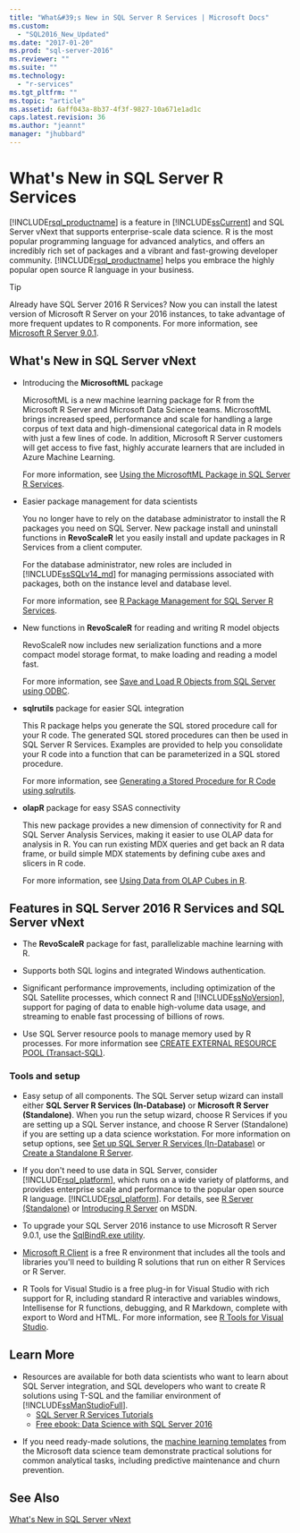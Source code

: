 ```yaml
---
title: "What&#39;s New in SQL Server R Services | Microsoft Docs"
ms.custom: 
  - "SQL2016_New_Updated"
ms.date: "2017-01-20"
ms.prod: "sql-server-2016"
ms.reviewer: ""
ms.suite: ""
ms.technology: 
  - "r-services"
ms.tgt_pltfrm: ""
ms.topic: "article"
ms.assetid: 6aff043a-8b37-4f3f-9827-10a671e1ad1c
caps.latest.revision: 36
ms.author: "jeannt"
manager: "jhubbard"
---
```

# What&#39;s New in SQL Server R Services
  [!INCLUDE[rsql_productname](../../advanced-analytics/r-services/includes/rsql-productname-md.md)] is a feature in [!INCLUDE[ssCurrent](../../advanced-analytics/r-services/includes/sscurrent-md.md)] and SQL Server vNext that supports enterprise-scale data science.  R is the most popular programming language for advanced analytics, and offers an incredibly rich set of packages and a vibrant and fast-growing developer community. [!INCLUDE[rsql_productname](../../advanced-analytics/r-services/includes/rsql-productname-md.md)] helps you embrace the highly popular open source R language in your business. 
  
 > [!TIP]
 > Already have SQL Server 2016 R Services?
 > Now you can install the latest version of Microsoft R Server on your 2016 instances, to take advantage of more frequent updates to R components. For more information, see [Microsoft R Server 9.0.1](https://msdn.microsoft.com/microsoft-r/rserver-whats-new).  

## What's New in SQL Server vNext
  
+ Introducing the **MicrosoftML** package

   MicrosoftML is a new machine learning package for R from the Microsoft R Server and Microsoft Data Science teams. MicrosoftML brings increased speed, performance and scale for handling a large corpus of text data and high-dimensional categorical data in R models with just a few lines of code. In addition, Microsoft R Server customers will get access to five fast, highly accurate learners that are included in Azure Machine Learning. 
   
   For more information, see [Using the MicrosoftML Package in SQL Server R Services](../../advanced-analytics/r-services/using-the-microsoftml-package-with-sql-server-r-services.md).
   
+ Easier package management for data scientists

  You no longer have to rely on the database administrator to install the R packages you need on SQL Server. New package install and uninstall functions in **RevoScaleR** let you easily install and update packages in R Services from a client computer. 
  
  For the database administrator, new roles are included in [!INCLUDE[ssSQLv14_md](../../advanced-analytics/r-services/includes/sssqlv14-md.md)] for managing permissions associated with packages, both on the instance level and database level. 
  
  For more information, see [R Package Management for SQL Server R Services](../../advanced-analytics/r-services/r-package-management-for-sql-server-r-services.md). 
     
+ New functions in **RevoScaleR** for reading and writing R model objects

  RevoScaleR now includes new serialization functions and a more compact model storage format, to make loading and reading a model fast. 
  
  For more information, see [Save and Load R Objects from SQL Server using ODBC](../../advanced-analytics/r-services/save-and-load-r-objects-from-sql-server-using-odbc.md). 

+ **sqlrutils** package for easier SQL integration

  This R package helps you generate the SQL stored procedure call for your R code. The generated SQL stored procedures can then be used in SQL Server R Services. Examples are provided to help you consolidate your R code into a function that can be parameterized in a SQL stored procedure.
  
  For more information, see [Generating a Stored Procedure for R Code using sqlrutils](../../advanced-analytics/r-services/generating-an-r-stored-procedure-for-r-code-using-the-sqlrutils-package.md). 
  

+ **olapR** package for easy SSAS connectivity

   This new package provides a new dimension of connectivity for R and SQL Server Analysis Services, making it easier to use OLAP data for analysis in R. You can run existing MDX queries and get back an R data frame, or build simple MDX statements by defining cube axes and slicers in R code. 
   
   For more information, see [Using Data from OLAP Cubes in R](../../advanced-analytics/r-services/using-data-from-olap-cubes-in-r.md).
   

  
## Features in SQL Server 2016 R Services and SQL Server vNext  
  
- The **RevoScaleR** package for fast, parallelizable machine learning with R.

-   Supports both SQL logins and integrated Windows authentication.  
    
-   Significant performance improvements, including optimization of the SQL Satellite processes, which connect R and [!INCLUDE[ssNoVersion](../../advanced-analytics/r-services/includes/ssnoversion-md.md)], support for paging of data to enable high-volume data usage, and streaming to enable fast processing of  billions of rows. 
  
-   Use SQL Server resource pools to manage memory used by R processes. For more information see [CREATE EXTERNAL RESOURCE POOL &#40;Transact-SQL&#41;](../../t-sql/statements/create-external-resource-pool-transact-sql.md).  
  

### Tools and setup

-   Easy setup of all components. The SQL Server setup wizard can install either **SQL Server R Services (In-Database)** or **Microsoft R Server (Standalone)**.   When you run the setup wizard, choose R Services if you are setting up a SQL Server instance, and choose R Server (Standalone) if you are setting up a data science workstation.   For more information on  setup options, see [Set up SQL Server R Services &#40;In-Database&#41;](../../advanced-analytics/r-services/set-up-sql-server-r-services-in-database.md) or [Create a Standalone R Server](../../advanced-analytics/r-services/create-a-standalone-r-server.md).  

-   If you don't need to use data in SQL Server, consider [!INCLUDE[rsql_platform](../../advanced-analytics/r-services/includes/rsql-platform-md.md)], which runs on a wide variety of platforms, and provides enterprise scale and performance to the popular open source R language. [!INCLUDE[rsql_platform](../../advanced-analytics/r-services/includes/rsql-platform-md.md)]. For details, see [R Server &#40;Standalone&#41;](../../advanced-analytics/r-services/r-server-standalone.md)  or [Introducing R Server](https://msdn.microsoft.com/microsoft-r/rserver) on MSDN.

- To upgrade your SQL Server 2016 instance to use Microsoft R Server 9.0.1, use the [SqlBindR.exe utility](https://msdn.microsoft.com/library/mt791781.aspx).  

- [Microsoft R Client](https://msdn.microsoft.com/microsoft-r/r-client-install) is a free R environment that includes all the tools and libraries you'll need to building R solutions that run on either R Services or R Server.  

-   R Tools for Visual Studio is a free plug-in for Visual Studio with rich support for R, including standard R interactive and variables windows, Intellisense for R functions, debugging, and R Markdown, complete with export to Word and HTML.  For more information, see [R Tools for Visual Studio](https://www.visualstudio.com/vs/rtvs/).  

## Learn More
  
-  Resources are available for both data scientists who want to learn about SQL Server integration, and SQL developers who want to create R solutions using T-SQL and the familiar environment of [!INCLUDE[ssManStudioFull](../../advanced-analytics/r-services/includes/ssmanstudiofull-md.md)]. 
   + [SQL Server R Services Tutorials](https://msdn.microsoft.com/library/mt591993.aspx)
   + [Free ebook: Data Science with SQL Server 2016](https://mva.microsoft.com/ebooks/)
 
+ If you need ready-made solutions, the [machine learning templates](https://blogs.technet.microsoft.com/machinelearning/2016/03/23/machine-learning-templates-with-sql-server-2016-r-services/) from the Microsoft data science team demonstrate practical solutions for common analytical tasks, including predictive maintenance and churn prevention.
 

  
## See Also  
[What's New in SQL Server vNext](../../sql-server/what-s-new-in-sql-server-vnext.md)
  